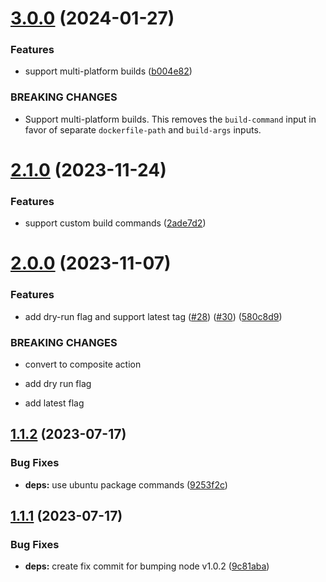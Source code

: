 # [3.0.0](https://github.com/outoforbitdev/action-docker-publish/compare/v2.1.0...v3.0.0) (2024-01-27)


### Features

* support multi-platform builds ([b004e82](https://github.com/outoforbitdev/action-docker-publish/commit/b004e826b718a6ecfe51aa9410973c9096fa2c35))


### BREAKING CHANGES

* Support multi-platform builds. This removes the `build-command` input in favor of separate `dockerfile-path` and `build-args` inputs.

# [2.1.0](https://github.com/outoforbitdev/action-docker-publish/compare/v2.0.0...v2.1.0) (2023-11-24)


### Features

* support custom build commands ([2ade7d2](https://github.com/outoforbitdev/action-docker-publish/commit/2ade7d215d41c1266f87a44a1066fda0f626262c))

# [2.0.0](https://github.com/outoforbitdev/action-docker-publish/compare/v1.1.2...v2.0.0) (2023-11-07)


### Features

* add dry-run flag and support latest tag ([#28](https://github.com/outoforbitdev/action-docker-publish/issues/28)) ([#30](https://github.com/outoforbitdev/action-docker-publish/issues/30)) ([580c8d9](https://github.com/outoforbitdev/action-docker-publish/commit/580c8d9688abf931c2561b0c6bc74ce3f2c3923b))


### BREAKING CHANGES

* convert to composite action 

* add dry run flag

* add latest flag

## [1.1.2](https://github.com/outoforbitdev/action-docker-publish/compare/v1.1.1...v1.1.2) (2023-07-17)


### Bug Fixes

* **deps:** use ubuntu package commands ([9253f2c](https://github.com/outoforbitdev/action-docker-publish/commit/9253f2cd4f654f4fe875ffa91592a346bcb2a7cb))

## [1.1.1](https://github.com/outoforbitdev/action-docker-publish/compare/v1.1.0...v1.1.1) (2023-07-17)


### Bug Fixes

* **deps:** create fix commit for bumping node v1.0.2 ([9c81aba](https://github.com/outoforbitdev/action-docker-publish/commit/9c81aba4aa956088df520f966d5de89b8bd085eb))
